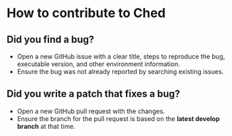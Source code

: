 # How to contribute to Ched

## Did you find a bug?

  * Open a new GitHub issue with a clear title, steps to reproduce the bug, executable version, and other environment information.
  * Ensure the bug was not already reported by searching existing issues.

## Did you write a patch that fixes a bug?

  * Open a new GitHub pull request with the changes.
  * Ensure the branch for the pull request is based on the **latest develop branch** at that time.
